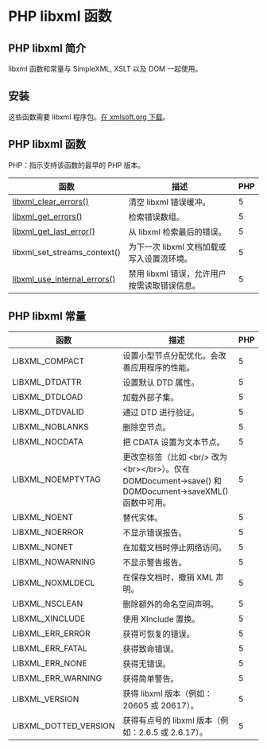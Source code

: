# PHP libxml 函数




## PHP libxml 简介

libxml 函数和常量与 SimpleXML, XSLT 以及 DOM 一起使用。

## 安装

这些函数需要 libxml 程序包。[在 xmlsoft.org 下载](http://www.xmlsoft.org/downloads.html "Downloads")。

## PHP libxml 函数

PHP：指示支持该函数的最早的 PHP 版本。

| 函数 | 描述 | PHP |
| --- | --- | --- |
| [libxml_clear_errors()](func_libxml_clear_errors.asp) | 清空 libxml 错误缓冲。 | 5 |
| [libxml_get_errors()](func_libxml_get_errors.asp) | 检索错误数组。 | 5 |
| [libxml_get_last_error()](func_libxml_get_last_error.asp) | 从 libxml 检索最后的错误。 | 5 |
| libxml_set_streams_context() | 为下一次 libxml 文档加载或写入设置流环境。 | 5 |
| [libxml_use_internal_errors()](func_libxml_use_internal_errors.asp) | 禁用 libxml 错误，允许用户按需读取错误信息。 | 5 |

## PHP libxml 常量

| 函数 | 描述 | PHP |
| --- | --- | --- |
| LIBXML_COMPACT | 设置小型节点分配优化。会改善应用程序的性能。 | 5 |
| LIBXML_DTDATTR | 设置默认 DTD 属性。 | 5 |
| LIBXML_DTDLOAD | 加载外部子集。 | 5 |
| LIBXML_DTDVALID | 通过 DTD 进行验证。 | 5 |
| LIBXML_NOBLANKS | 删除空节点。 | 5 |
| LIBXML_NOCDATA | 把 CDATA 设置为文本节点。 | 5 |
| LIBXML_NOEMPTYTAG | 更改空标签（比如 &lt;br/&gt; 改为 &lt;br&gt;&lt;/br&gt;）。仅在 DOMDocument-&gt;save() 和 DOMDocument-&gt;saveXML() 函数中可用。 | 5 |
| LIBXML_NOENT | 替代实体。 | 5 |
| LIBXML_NOERROR | 不显示错误报告。 | 5 |
| LIBXML_NONET | 在加载文档时停止网络访问。 | 5 |
| LIBXML_NOWARNING | 不显示警告报告。 | 5 |
| LIBXML_NOXMLDECL | 在保存文档时，撤销 XML 声明。 | 5 |
| LIBXML_NSCLEAN | 删除额外的命名空间声明。 | 5 |
| LIBXML_XINCLUDE | 使用 XInclude 置换。 | 5 |
| LIBXML_ERR_ERROR | 获得可恢复的错误。 | 5 |
| LIBXML_ERR_FATAL | 获得致命错误。 | 5 |
| LIBXML_ERR_NONE | 获得无错误。 | 5 |
| LIBXML_ERR_WARNING | 获得简单警告。 | 5 |
| LIBXML_VERSION | 获得 libxml 版本（例如：20605 或 20617）。 | 5 |
| LIBXML_DOTTED_VERSION | 获得有点号的 libxml 版本（例如：2.6.5 或 2.6.17）。 | 5 |
